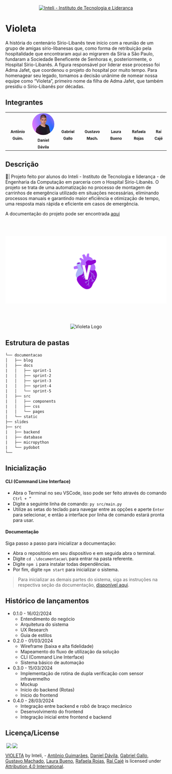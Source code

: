 <p align="center">
<a href= "https://www.inteli.edu.br/"> <img src="https://github.com/Inteli-College/2024-T0008-EC05-G03/assets/85657433/afc793e7-2a20-4207-8832-0c998187c537" alt="Inteli - Instituto de Tecnologia e Liderança" border="0"></a>
</p>

# Violeta

A história do centenário Sírio-Libanês teve início com a reunião de um grupo de amigas sírio-libanesas que, como forma de retribuição pela hospitalidade que encontraram aqui ao migrarem da Síria a São Paulo, fundaram a Sociedade Beneficente de Senhoras e, posteriormente, o Hospital Sírio-Libanês. A figura responsável por liderar esse processo foi Adma Jafet, que coordenou o projeto do hospital por muito tempo. Para homenagear seu legado, tomamos a decisão unânime de nomear nossa equipe como “Violeta”, primeiro nome da filha de Adma Jafet, que também presidiu o Sírio-Libanês por décadas. 

## Integrantes

<div align="center">
  <table>
    <tr>
        <td align="center"><a href="https://www.linkedin.com/in/antonio-guimar%C3%A3es-2bb961264/?utm_source=share&utm_campaign=share_via&utm_content=profile&utm_medium=ios_app"><img style="border-radius: 50%;" src="https://media.licdn.com/dms/image/D4D03AQHWhBcP5iT58g/profile-displayphoto-shrink_400_400/0/1703212257337?e=1713398400&v=beta&t=WRd1E-gVuED-3b2QlNbsr9y3Lo_ei1IAX9qOeFnW604" width="100px;" alt=""/><br><sub><b>Antônio Guim.</b></sub></a></td>
        <td align="center"><a href="https://github.com/danielquintaos/"><img style="border-radius: 50%;" src="documentacao/static/img/foto_readme_daniel.png" width="100px;" alt=""/><br><sub><b>Daniel Dávila</b></sub></a></td>
        <td align="center"><a href="https://www.linkedin.com/in/gabriel-gallo-m-coutinho-443809232/"><img width="100px;" style="border-radius: 50%;" src="https://media.licdn.com/dms/image/D4E03AQGQ_hxvNv8a2w/profile-displayphoto-shrink_400_400/0/1665073284301?e=1713398400&v=beta&t=vSjdrwn6EN5rastLxXhRpe2v_fOYdVBWNQk0u88EGjk" width="100px;" alt=""/><br><sub><b>Gabriel Gallo</b></sub></a></td>
        <td align="center"><a href="https://www.linkedin.com/in/gustavo-machado-esteves-453b81248/"><img style="border-radius: 40%;" src="https://media.licdn.com/dms/image/D4D03AQGRBGd3mca65w/profile-displayphoto-shrink_400_400/0/1680902358907?e=1713398400&v=beta&t=Zn0wiOjL-tkRTHwya5YMgIAKG9qdAlfSBwSS9XYb_0I" width="100px;" alt=""/><br><sub><b>Gustavo Mach.</b></sub></a></td>
        <td align="center"><a href="https://www.linkedin.com/in/laura-padilha-bueno-b358419a/"><img style="border-radius: 50%;" src="https://media.licdn.com/dms/image/D4D03AQEkJ_4KB1yIPg/profile-displayphoto-shrink_400_400/0/1676549303637?e=1713398400&v=beta&t=Uq4XjOE6SP5vpqWwL7ZCs9rng3Qw3P9_Bv0l0G-X7H0" width="100px;" alt=""/><br><sub><b>Laura Bueno</b></sub></a></td>
        <td align="center"><a href="https://www.linkedin.com/in/rafaelarojas/"><img style="border-radius: 50%;" src="https://media.licdn.com/dms/image/D4D03AQEZUiXhFkM1SQ/profile-displayphoto-shrink_400_400/0/1685488274068?e=1713398400&v=beta&t=rmHLSLhCsESM4sFShzOKIXCU-QnQTQW6DmtUyUb_xuw" width="100px;" alt=""/><br><sub><b>Rafaela Rojas</b></sub></a></td>
        <td align="center"><a href="https://www.linkedin.com/in/raideoliveira/"><img style="border-radius: 50%;" src="https://media.licdn.com/dms/image/D4D03AQFhzE76WLNEPw/profile-displayphoto-shrink_400_400/0/1679028191364?e=1713398400&v=beta&t=oR2IPIj1W6WP2SOkb2i2l7yRSgVSplk-yHAXtDhcW1Y" width="100px;" alt=""/><br><sub><b>Raí Cajé</b></sub></a></td>
    </tr>
  </table>
</div>

## Descrição 

📜| Projeto feito por alunos do Inteli - Instituto de Tecnologia e liderança - de Engenharia da Computação em parceria com o Hospital Sírio-Libanês. O projeto se trata de uma automatização no processo de montagem de carrinhos de emergência utilizado em situações necessárias, eliminando processos manuais e garantindo maior eficiência e otimização de tempo, uma resposta mais rápida e eficiente em casos de emergência.

A documentação do projeto pode ser encontrada [aqui](https://inteli-college.github.io/2024-T0008-EC05-G03/)

<br><br>
<p align="center">

<img src="documentacao/static/img/logo-violeta.png" align="center" alt="Violeta Logo" border="0">

<br><br>
<p align="center">

<img src="documentacao/static/img/video_verificacao.gif" align="center" alt="Violeta Logo" border="0">



##  Estrutura de pastas

```
└── documentacao
│   ├── blog
│   ├── docs
|   │   ├── sprint-1
|   │   ├── sprint-2
|   │   ├── sprint-3 
|   │   ├── sprint-4 
|   │   └── sprint-5
│   ├── src
|   │   ├── components
|   │   ├── css
|   │   └── pages
│   └── static
├── slides
├── src
|   ├── backend
|   ├── database
|   ├── micropython
|   └── pydobot
└──
```


## Inicialização

#### CLI (Command Line Interface)

- Abra o Terminal no seu VSCode, isso pode ser feito através do comando ```Ctrl + “```
- Digite a seguinte linha de comando:
```py src/main.py```
- Utilize as setas do teclado para navegar entre as opções e aperte ```Enter``` para selecionar, e então a interface por linha de comando estará pronta para usar.

#### Documentação

Siga passo a passo para inicializar a documentação:

- Abra o repositório em seu dispositivo e em seguida abra o terminal.
- Digite ```cd .\documentacao\``` para entrar na pasta referente.
- Digite ```npm i``` para instalar todas dependências.
- Por fim, digite ```npm start``` para inicializar o sistema.

> Para inicializar as demais partes do sistema, siga as instruções na respectiva seção da documentação, [disponível aqui](https://inteli-college.github.io/2024-T0008-EC05-G03/sprint-4/inicializacao).

## Histórico de lançamentos

- 0.1.0 - 16/02/2024
  - Entendimento do negócio
  - Arquitetura do sistema
  - UX Research
  - Guia de estilos
- 0.2.0 - 01/03/2024
  - Wireframe (baixa e alta fidelidade)
  - Mapeamento do fluxo de utilização da solução
  - CLI (Command Line Interface)
  - Sistema básico de automação
- 0.3.0 - 15/03/2024
  - Implementação de rotina de dupla verificação com sensor infravermelho
  - Mockup 
  - Inicio do backend (Rotas)
  - Inicio do frontend
- 0.4.0 - 28/03/2024
  - Integração entre backend e robô de braço mecânico
  - Desenvolvimento do frontend
  - Integração inicial entre frontend e backend

##  Licença/License

<img style="height:22px!important;margin-left:3px;vertical-align:text-bottom;" src="https://mirrors.creativecommons.org/presskit/icons/cc.svg?ref=chooser-v1"><img style="height:22px!important;margin-left:3px;vertical-align:text-bottom;" src="https://mirrors.creativecommons.org/presskit/icons/by.svg?ref=chooser-v1"><p xmlns:cc="http://creativecommons.org/ns#" xmlns:dct="http://purl.org/dc/terms/"><a property="dct:title" rel="cc:attributionURL" href="https://github.com/Inteli-College/2024-T0008-EC05-G03">VIOLETA</a> by <a rel="cc:attributionURL dct:creator" property="cc:attributionName">Inteli, - <a href="https://www.linkedin.com/in/antonio-guimar%C3%A3es-2bb961264/?utm_source=share&utm_campaign=share_via&utm_content=profile&utm_medium=ios_app">Antônio Guimarães</a>, <a href="https://github.com/danielquintaos">Daniel Dávila</a>, <a href="https://www.linkedin.com/in/gabriel-gallo-m-coutinho-443809232/">Gabriel Gallo</a>, <a href="https://www.linkedin.com/in/gustavo-machado-esteves-453b81248/">Gustavo Machado</a>, <a href="https://www.linkedin.com/in/laura-padilha-bueno-b358419a/">Laura Bueno</a>, <a href="https://www.linkedin.com/in/rafaelarojas/">Rafaela Rojas</a>,  <a href="https://www.linkedin.com/in/raideoliveira/">Raí Cajé</a> </a> is licensed under <a href="http://creativecommons.org/licenses/by/4.0/?ref=chooser-v1" target="_blank" rel="license noopener noreferrer" style="display:inline-block;">Attribution 4.0 International</a>.</p>
